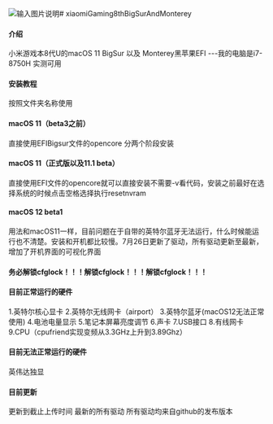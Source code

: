 ![输入图片说明](https://github.com/1161474617/xiaomiGaming8thBigSur/blob/master/BigSur.png)# 
xiaomiGaming8thBigSurAndMonterey
#### 介绍
小米游戏本8代U的macOS 11 BigSur 以及 Monterey黑苹果EFI
---我的电脑是i7-8750H 实测可用

#### 安装教程
按照文件夹名称使用
#### macOS 11（beta3之前）
直接使用EFIBigsur文件的opencore 分两个阶段安装
#### macOS 11（正式版以及11.1 beta）
直接使用EFI文件的opencore就可以直接安装不需要-v看代码，安装之前最好在选择系统的时候点击空格选择执行resetnvram 

#### macOS 12 beta1
用法和macOS11一样，目前问题在于自带的英特尔蓝牙无法运行，什么时候能运行也不清楚。安装和开机都比较慢。7月26日更新了驱动，所有驱动更新至最新，增加了开机界面的可视化界面


#### 务必解锁cfglock！！！解锁cfglock！！！解锁cfglock！！！ ####
#### 目前正常运行的硬件 ####
1.英特尔核心显卡
2.英特尔无线网卡（airport）
3.英特尔蓝牙(macOS12无法正常使用)
4.电池电量显示
5.笔记本屏幕亮度调节
6.声卡
7.USB接口
8.有线网卡
9.CPU（cpufriend实现变频从3.3GHz上升到3.89Ghz）
#### 目前无法正常运行的硬件 ####
英伟达独显

#### 目前更新 ####
更新到截止上传时间 最新的所有驱动
所有驱动均来自github的发布版本




